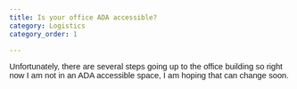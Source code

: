 ```yaml
---
title: Is your office ADA accessible?
category: Logistics
category_order: 1

---
```





<p><span id="docs-internal-guid-ed8366bf-7fff-97e1-7211-b3b9befd91be"><span style="font-size: 11pt; font-family: Arial; background-color: transparent; font-variant-numeric: normal; font-variant-east-asian: normal; vertical-align: baseline; white-space: pre-wrap;">Unfortunately, there are several steps going up to the office building so right now I am not in an ADA accessible space, I am hoping that can change soon. </span></span></p>





